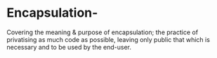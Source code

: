 # Encapsulation-
Covering the meaning &amp; purpose of encapsulation; the practice of privatising as much code as possible, leaving only public that which is necessary and to be used by the end-user. 
